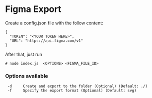 # Figma Export

Create a config.json file with the follow content:

```
{
  "TOKEN": "<YOUR TOKEN HERE>",
  "URL": "https://api.figma.com/v1"
}
```

After that, just run
```
# node index.js  <OPTIONS> <FIGMA_FILE_ID>
```

### Options available
```
 -d     Create and export to the folder (Optional) (Default: ./)
 -f     Specify the export format (Optional) (Default: svg)